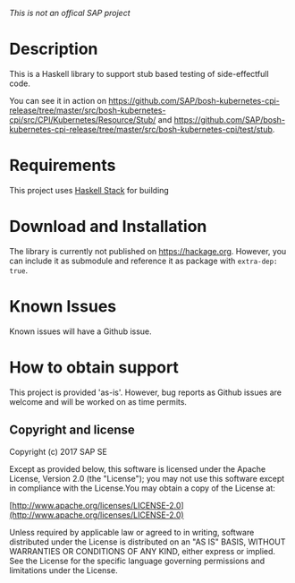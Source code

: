 *This is not an offical SAP project*

# Description

This is a Haskell library to support stub based testing of side-effectfull code.

You can see it in action on https://github.com/SAP/bosh-kubernetes-cpi-release/tree/master/src/bosh-kubernetes-cpi/src/CPI/Kubernetes/Resource/Stub/ and https://github.com/SAP/bosh-kubernetes-cpi-release/tree/master/src/bosh-kubernetes-cpi/test/stub.

# Requirements

This project uses [Haskell Stack](https://docs.haskellstack.org/en/stable/README/) for building

# Download and Installation

The library is currently not published on https://hackage.org. However, you can include it as submodule and reference it as package with `extra-dep: true`.

# Known Issues

Known issues will have a Github issue.

# How to obtain support

This project is provided 'as-is'. However, bug reports as Github issues are welcome and will be worked on as time permits.

Copyright and license
---------------------

Copyright (c) 2017 SAP SE

Except as provided below, this software is licensed under the Apache License, Version 2.0 (the "License"); you may not use this software except in compliance with the License.You may obtain a copy of the License at:

[http://www.apache.org/licenses/LICENSE-2.0](http://www.apache.org/licenses/LICENSE-2.0)

Unless required by applicable law or agreed to in writing, software distributed under the License is distributed on an "AS IS" BASIS, WITHOUT WARRANTIES OR CONDITIONS OF ANY KIND, either express or implied. See the License for the specific language governing permissions and limitations under the License.
